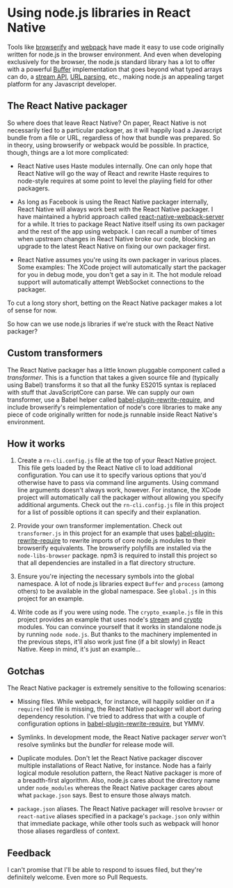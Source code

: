 # Using node.js libraries in React Native

Tools like [browserify](http://browserify.org) and [webpack](http://webpack.org) have made it easy to use code originally written for node.js in the browser environment. And even when developing exclusively for the browser, the node.js standard library has a lot to offer with a powerful [Buffer](https://nodejs.org/api/buffer.html) implementation that goes beyond what typed arrays can do, a [stream API](https://nodejs.org/api/stream.html), [URL parsing](https://nodejs.org/api/url.html), etc., making node.js an appealing target platform for any Javascript developer.

## The React Native packager

So where does that leave React Native? On paper, React Native is not necessarily tied to a particular packager, as it will happily load a Javascript bundle from a file or URL, regardless of how that bundle was prepared. So in theory, using browserify or webpack would be possible. In practice, though, things are a lot more complicated:

- React Native uses Haste modules internally. One can only hope that React Native will go the way of React and rewrite Haste requires to node-style requires at some point to level the playiing field for other packagers.

- As long as Facebook is using the React Native packager internally, React Native will always work best with the React Native packager. I have maintained a hybrid approach called [react-native-webpack-server](https://www.npmjs.com/package/react-native-webpack-server) for a while. It tries to package React Native itself using its own packager and the rest of the app using webpack. I can recall a number of times when upstream changes in React Native broke our code, blocking an upgrade to the latest React Native on fixing our own packager first.

- React Native assumes you're using its own packager in various places. Some examples: The XCode project will automatically start the packager for you in debug mode, you don't get a say in it. The hot module reload support will automatically attempt WebSocket connections to the packager.

To cut a long story short, betting on the React Native packager makes a lot of sense for now.

So how can we use node.js libraries if we're stuck with the React Native packager?

## Custom transformers

The React Native packager has a little known pluggable component called a *transformer*. This is a function that takes a given source file and (typically using Babel) transforms it so that all the funky ES2015 syntax is replaced with stuff that JavaScriptCore can parse. We can supply our own transformer, use a Babel helper called [babel-plugin-rewrite-require](https://www.npmjs.com/package/babel-plugin-rewrite-require), and include browserify's reimplementation of node's core libraries to make any piece of code originally written for node.js runnable inside React Native's environment.

## How it works

1. Create a `rn-cli.config.js` file at the top of your React Native project. This file gets loaded by the React Native cli to load additional configuration. You can use it to specify various options that you'd otherwise have to pass via command line arguments. Using command line arguments doesn't always work, however. For instance, the XCode project will automatically call the packager without allowing you specify additional arguments. Check out the `rn-cli.config.js` file in this project for a list of possible options it can specify and their explanation.

2. Provide your own transformer implementation. Check out `transformer.js` in this project for an example that uses [babel-plugin-rewrite-require](https://www.npmjs.com/package/babel-plugin-rewrite-require) to rewrite imports of core node.js modules to their browserify equivalents. The browserify polyfills are installed via the `node-libs-browser` package. npm3 is required to install this project so that all dependencies are installed in a flat directory structure.

3. Ensure you're injecting the necessary symbols into the global namespace. A lot of node.js libraries expect `Buffer` and `process` (among others) to be available in the global namespace. See `global.js` in this project for an example.

4. Write code as if you were using node. The `crypto_example.js` file in this project provides an example that uses node's [stream](https://nodejs.org/api/stream.html) and [crypto](https://nodejs.org/api/crypto.html) modules. You can convince yourself that it works in standalone node.js by running `node node.js`. But thanks to the machinery implemented in the previous steps, it'll also work just fine (if a bit slowly) in React Native. Keep in mind, it's just an example...

## Gotchas

The React Native packager is extremely sensitive to the following scenarios:

- Missing files. While webpack, for instance, will happily soldier on if a `require()`ed file is missing, the React Native packager will abort during dependency resolution. I've tried to address that with a couple of configuration options in [babel-plugin-rewrite-require](https://www.npmjs.com/package/babel-plugin-rewrite-require), but YMMV.

- Symlinks. In development mode, the React Native packager *server* won't resolve symlinks but the *bundler* for release mode will.

- Duplicate modules. Don't let the React Native packager discover multiple installations of React Native, for instance. Node has a fairly logical module resolution pattern, the React Native packager is more of a breadth-first algorithm. Also, node.js cares about the directory name under `node_modules` whereas the React Native packager cares about what `package.json` says. Best to ensure those always match.

- `package.json` aliases. The React Native packager will resolve `browser` or `react-native` aliases specified in a package's `package.json` only within that immediate package, while other tools such as webpack will honor those aliases regardless of context.

## Feedback

I can't promise that I'll be able to respond to issues filed, but they're definiitely welcome. Even more so Pull Requests.

